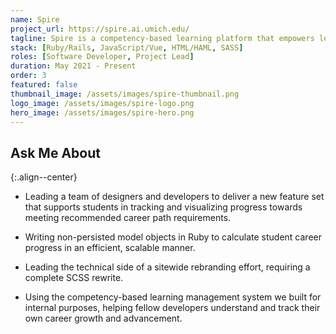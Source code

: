 ```yaml
---
name: Spire
project_url: https://spire.ai.umich.edu/
tagline: Spire is a competency-based learning platform that empowers learners to chronicle their undergraduate stories and prepare to tell them to prospective employers.
stack: [Ruby/Rails, JavaScript/Vue, HTML/HAML, SASS]
roles: [Software Developer, Project Lead]
duration: May 2021 - Present
order: 3
featured: false
thumbnail_image: /assets/images/spire-thumbnail.png
logo_image: /assets/images/spire-logo.png
hero_image: /assets/images/spire-hero.png
---
```


## Ask Me About
{:.align--center}

- Leading a team of designers and developers to deliver a new feature set that supports students in tracking and visualizing progress towards meeting recommended career path requirements.

- Writing non-persisted model objects in Ruby to calculate student career progress in an efficient, scalable manner.

- Leading the technical side of a sitewide rebranding effort, requiring a complete SCSS rewrite.

- Using the competency-based learning management system we built for internal purposes, helping fellow developers understand and track their own career growth and advancement.